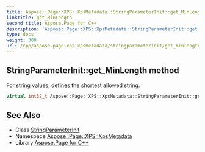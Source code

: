 ```yaml
---
title: Aspose::Page::XPS::XpsMetadata::StringParameterInit::get_MinLength method
linktitle: get_MinLength
second_title: Aspose.Page for C++
description: 'Aspose::Page::XPS::XpsMetadata::StringParameterInit::get_MinLength method. For string values, defines the shortest allowed string in C++.'
type: docs
weight: 300
url: /cpp/aspose.page.xps.xpsmetadata/stringparameterinit/get_minlength/
---
```

## StringParameterInit::get_MinLength method


For string values, defines the shortest allowed string.

```cpp
virtual int32_t Aspose::Page::XPS::XpsMetadata::StringParameterInit::get_MinLength()
```

## See Also

* Class [StringParameterInit](../)
* Namespace [Aspose::Page::XPS::XpsMetadata](../../)
* Library [Aspose.Page for C++](../../../)
